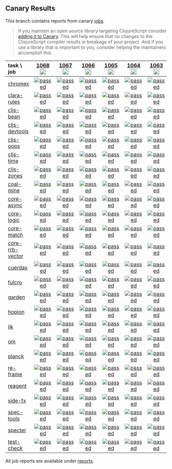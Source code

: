 ## Canary Results

This branch contains reports from canary [jobs](https://github.com/cljs-oss/canary/tree/jobs).

> If you maintain an open source library targeting ClojureScript consider [adding it to Canary](https://github.com/cljs-oss/canary/tree/master#how-to-participate). This will help ensure that no changes to the ClojureScript compiler results in breakage of your project. And if you use a library that is important to you, consider helping the maintainers accomplish this.

[//]: # (begin_overview_table)

| task \ job | <a href="reports/2019/08/20/job-001068-1.10.573-3fa7c4459" title="job #1068&#xA;&#xA;job -c mfikes -r CLJS-3150&#xA;&#xA;requested by Mike Fikes (@mfikes) on 2019-08-20T11:44:19Z">1068<br/><img width=20 height=20 src="https://avatars1.githubusercontent.com/u/1723464?v=4&s=60"></a> | <a href="reports/2019/08/20/job-001067-1.10.572-b38ded99" title="job #1067&#xA;&#xA;job&#xA;&#xA;requested by BinaryAge Bot (@babot) on 2019-08-20T06:00:10Z">1067<br/><img width=20 height=20 src="https://avatars0.githubusercontent.com/u/1476765?v=4&s=60"></a> | <a href="reports/2019/08/20/job-001066-1.10.573-317826448" title="job #1066&#xA;&#xA;job -c mfikes -r CLJS-3114&#xA;&#xA;requested by Mike Fikes (@mfikes) on 2019-08-20T02:40:13Z">1066<br/><img width=20 height=20 src="https://avatars1.githubusercontent.com/u/1723464?v=4&s=60"></a> | <a href="reports/2019/08/20/job-001065-1.10.573-3fa7c4459" title="job #1065&#xA;&#xA;job -c mfikes -r CLJS-3150&#xA;&#xA;requested by Mike Fikes (@mfikes) on 2019-08-20T02:08:42Z">1065<br/><img width=20 height=20 src="https://avatars1.githubusercontent.com/u/1723464?v=4&s=60"></a> | <a href="reports/2019/08/20/job-001064-1.10.573-246492b15" title="job #1064&#xA;&#xA;job -c mfikes -r CLJS-3102&#xA;&#xA;requested by Mike Fikes (@mfikes) on 2019-08-20T01:24:15Z">1064<br/><img width=20 height=20 src="https://avatars1.githubusercontent.com/u/1723464?v=4&s=60"></a> | <a href="reports/2019/08/20/job-001063-1.10.573-a9defd07d" title="job #1063&#xA;&#xA;job -c mfikes -r CLJS-3086&#xA;&#xA;requested by Mike Fikes (@mfikes) on 2019-08-20T00:56:28Z">1063<br/><img width=20 height=20 src="https://avatars1.githubusercontent.com/u/1723464?v=4&s=60"></a> | <a href="reports/2019/08/19/job-001062-1.10.573-4e29b79df" title="job #1062&#xA;&#xA;job -c mfikes -r CLJS-3069&#xA;&#xA;requested by Mike Fikes (@mfikes) on 2019-08-19T22:54:25Z">1062<br/><img width=20 height=20 src="https://avatars1.githubusercontent.com/u/1723464?v=4&s=60"></a> | <a href="reports/2019/08/19/job-001061-1.10.573-faec20acc" title="job #1061&#xA;&#xA;job -c mfikes -r CLJS-2823&#xA;&#xA;requested by Mike Fikes (@mfikes) on 2019-08-19T21:05:05Z">1061<br/><img width=20 height=20 src="https://avatars1.githubusercontent.com/u/1723464?v=4&s=60"></a> | <a href="reports/2019/08/19/job-001060-1.10.573-bfc2d2f0b" title="job #1060&#xA;&#xA;job -c mfikes -r CLJS-2874&#xA;&#xA;requested by Mike Fikes (@mfikes) on 2019-08-19T20:13:37Z">1060<br/><img width=20 height=20 src="https://avatars1.githubusercontent.com/u/1723464?v=4&s=60"></a> | <a href="reports/2019/08/19/job-001059-1.10.572-b38ded99" title="job #1059&#xA;&#xA;job&#xA;&#xA;requested by BinaryAge Bot (@babot) on 2019-08-19T06:00:09Z">1059<br/><img width=20 height=20 src="https://avatars0.githubusercontent.com/u/1476765?v=4&s=60"></a> |
| :--- | :---: | :---: | :---: | :---: | :---: | :---: | :---: | :---: | :---: | :---: |
| [chromex](https://github.com/binaryage/chromex) | <a href="reports/2019/08/20/job-001068-1.10.573-3fa7c4459#-chromex"><img title="passed" src="http://box.binaryage.com/s-passed.svg"><a> | <a href="reports/2019/08/20/job-001067-1.10.572-b38ded99#-chromex"><img title="passed" src="http://box.binaryage.com/s-passed.svg"><a> | <a href="reports/2019/08/20/job-001066-1.10.573-317826448#-chromex"><img title="passed" src="http://box.binaryage.com/s-passed.svg"><a> | <a href="reports/2019/08/20/job-001065-1.10.573-3fa7c4459#-chromex"><img title="passed" src="http://box.binaryage.com/s-passed.svg"><a> | <a href="reports/2019/08/20/job-001064-1.10.573-246492b15#-chromex"><img title="passed" src="http://box.binaryage.com/s-passed.svg"><a> | <a href="reports/2019/08/20/job-001063-1.10.573-a9defd07d#-chromex"><img title="passed" src="http://box.binaryage.com/s-passed.svg"><a> | <a href="reports/2019/08/19/job-001062-1.10.573-4e29b79df#-chromex"><img title="passed" src="http://box.binaryage.com/s-passed.svg"><a> | <a href="reports/2019/08/19/job-001061-1.10.573-faec20acc#-chromex"><img title="passed" src="http://box.binaryage.com/s-passed.svg"><a> | <a href="reports/2019/08/19/job-001060-1.10.573-bfc2d2f0b#-chromex"><img title="passed" src="http://box.binaryage.com/s-passed.svg"><a> | <a href="reports/2019/08/19/job-001059-1.10.572-b38ded99#-chromex"><img title="passed" src="http://box.binaryage.com/s-passed.svg"><a> |
| [clara-rules](https://github.com/cerner/clara-rules) | <a href="reports/2019/08/20/job-001068-1.10.573-3fa7c4459#-clara-rules"><img title="passed" src="http://box.binaryage.com/s-passed.svg"><a> | <a href="reports/2019/08/20/job-001067-1.10.572-b38ded99#-clara-rules"><img title="passed" src="http://box.binaryage.com/s-passed.svg"><a> | <a href="reports/2019/08/20/job-001066-1.10.573-317826448#-clara-rules"><img title="passed" src="http://box.binaryage.com/s-passed.svg"><a> | <a href="reports/2019/08/20/job-001065-1.10.573-3fa7c4459#-clara-rules"><img title="passed" src="http://box.binaryage.com/s-passed.svg"><a> | <a href="reports/2019/08/20/job-001064-1.10.573-246492b15#-clara-rules"><img title="passed" src="http://box.binaryage.com/s-passed.svg"><a> | <a href="reports/2019/08/20/job-001063-1.10.573-a9defd07d#-clara-rules"><img title="passed" src="http://box.binaryage.com/s-passed.svg"><a> | <a href="reports/2019/08/19/job-001062-1.10.573-4e29b79df#-clara-rules"><img title="passed" src="http://box.binaryage.com/s-passed.svg"><a> | <a href="reports/2019/08/19/job-001061-1.10.573-faec20acc#-clara-rules"><img title="passed" src="http://box.binaryage.com/s-passed.svg"><a> | <a href="reports/2019/08/19/job-001060-1.10.573-bfc2d2f0b#-clara-rules"><img title="passed" src="http://box.binaryage.com/s-passed.svg"><a> | <a href="reports/2019/08/19/job-001059-1.10.572-b38ded99#-clara-rules"><img title="passed" src="http://box.binaryage.com/s-passed.svg"><a> |
| [cljs-bean](https://github.com/mfikes/cljs-bean) | <a href="reports/2019/08/20/job-001068-1.10.573-3fa7c4459#-cljs-bean"><img title="passed" src="http://box.binaryage.com/s-passed.svg"><a> | <a href="reports/2019/08/20/job-001067-1.10.572-b38ded99#-cljs-bean"><img title="passed" src="http://box.binaryage.com/s-passed.svg"><a> | <a href="reports/2019/08/20/job-001066-1.10.573-317826448#-cljs-bean"><img title="passed" src="http://box.binaryage.com/s-passed.svg"><a> | <a href="reports/2019/08/20/job-001065-1.10.573-3fa7c4459#-cljs-bean"><img title="passed" src="http://box.binaryage.com/s-passed.svg"><a> | <a href="reports/2019/08/20/job-001064-1.10.573-246492b15#-cljs-bean"><img title="passed" src="http://box.binaryage.com/s-passed.svg"><a> | <a href="reports/2019/08/20/job-001063-1.10.573-a9defd07d#-cljs-bean"><img title="passed" src="http://box.binaryage.com/s-passed.svg"><a> | <a href="reports/2019/08/19/job-001062-1.10.573-4e29b79df#-cljs-bean"><img title="failed" src="http://box.binaryage.com/s-failed.svg"><a> | <a href="reports/2019/08/19/job-001061-1.10.573-faec20acc#-cljs-bean"><img title="passed" src="http://box.binaryage.com/s-passed.svg"><a> | <a href="reports/2019/08/19/job-001060-1.10.573-bfc2d2f0b#-cljs-bean"><img title="passed" src="http://box.binaryage.com/s-passed.svg"><a> | <a href="reports/2019/08/19/job-001059-1.10.572-b38ded99#-cljs-bean"><img title="passed" src="http://box.binaryage.com/s-passed.svg"><a> |
| [cljs-devtools](https://github.com/binaryage/cljs-devtools) | <a href="reports/2019/08/20/job-001068-1.10.573-3fa7c4459#-cljs-devtools"><img title="passed" src="http://box.binaryage.com/s-passed.svg"><a> | <a href="reports/2019/08/20/job-001067-1.10.572-b38ded99#-cljs-devtools"><img title="passed" src="http://box.binaryage.com/s-passed.svg"><a> | <a href="reports/2019/08/20/job-001066-1.10.573-317826448#-cljs-devtools"><img title="passed" src="http://box.binaryage.com/s-passed.svg"><a> | <a href="reports/2019/08/20/job-001065-1.10.573-3fa7c4459#-cljs-devtools"><img title="passed" src="http://box.binaryage.com/s-passed.svg"><a> | <a href="reports/2019/08/20/job-001064-1.10.573-246492b15#-cljs-devtools"><img title="passed" src="http://box.binaryage.com/s-passed.svg"><a> | <a href="reports/2019/08/20/job-001063-1.10.573-a9defd07d#-cljs-devtools"><img title="passed" src="http://box.binaryage.com/s-passed.svg"><a> | <a href="reports/2019/08/19/job-001062-1.10.573-4e29b79df#-cljs-devtools"><img title="passed" src="http://box.binaryage.com/s-passed.svg"><a> | <a href="reports/2019/08/19/job-001061-1.10.573-faec20acc#-cljs-devtools"><img title="passed" src="http://box.binaryage.com/s-passed.svg"><a> | <a href="reports/2019/08/19/job-001060-1.10.573-bfc2d2f0b#-cljs-devtools"><img title="passed" src="http://box.binaryage.com/s-passed.svg"><a> | <a href="reports/2019/08/19/job-001059-1.10.572-b38ded99#-cljs-devtools"><img title="passed" src="http://box.binaryage.com/s-passed.svg"><a> |
| [cljs-oops](https://github.com/binaryage/cljs-oops) | <a href="reports/2019/08/20/job-001068-1.10.573-3fa7c4459#-cljs-oops"><img title="passed" src="http://box.binaryage.com/s-passed.svg"><a> | <a href="reports/2019/08/20/job-001067-1.10.572-b38ded99#-cljs-oops"><img title="passed" src="http://box.binaryage.com/s-passed.svg"><a> | <a href="reports/2019/08/20/job-001066-1.10.573-317826448#-cljs-oops"><img title="passed" src="http://box.binaryage.com/s-passed.svg"><a> | <a href="reports/2019/08/20/job-001065-1.10.573-3fa7c4459#-cljs-oops"><img title="passed" src="http://box.binaryage.com/s-passed.svg"><a> | <a href="reports/2019/08/20/job-001064-1.10.573-246492b15#-cljs-oops"><img title="passed" src="http://box.binaryage.com/s-passed.svg"><a> | <a href="reports/2019/08/20/job-001063-1.10.573-a9defd07d#-cljs-oops"><img title="passed" src="http://box.binaryage.com/s-passed.svg"><a> | <a href="reports/2019/08/19/job-001062-1.10.573-4e29b79df#-cljs-oops"><img title="passed" src="http://box.binaryage.com/s-passed.svg"><a> | <a href="reports/2019/08/19/job-001061-1.10.573-faec20acc#-cljs-oops"><img title="passed" src="http://box.binaryage.com/s-passed.svg"><a> | <a href="reports/2019/08/19/job-001060-1.10.573-bfc2d2f0b#-cljs-oops"><img title="passed" src="http://box.binaryage.com/s-passed.svg"><a> | <a href="reports/2019/08/19/job-001059-1.10.572-b38ded99#-cljs-oops"><img title="passed" src="http://box.binaryage.com/s-passed.svg"><a> |
| [cljs-time](https://github.com/andrewmcveigh/cljs-time) | <a href="reports/2019/08/20/job-001068-1.10.573-3fa7c4459#-cljs-time"><img title="passed" src="http://box.binaryage.com/s-passed.svg"><a> | <a href="reports/2019/08/20/job-001067-1.10.572-b38ded99#-cljs-time"><img title="passed" src="http://box.binaryage.com/s-passed.svg"><a> | <a href="reports/2019/08/20/job-001066-1.10.573-317826448#-cljs-time"><img title="passed" src="http://box.binaryage.com/s-passed.svg"><a> | <a href="reports/2019/08/20/job-001065-1.10.573-3fa7c4459#-cljs-time"><img title="passed" src="http://box.binaryage.com/s-passed.svg"><a> | <a href="reports/2019/08/20/job-001064-1.10.573-246492b15#-cljs-time"><img title="passed" src="http://box.binaryage.com/s-passed.svg"><a> | <a href="reports/2019/08/20/job-001063-1.10.573-a9defd07d#-cljs-time"><img title="passed" src="http://box.binaryage.com/s-passed.svg"><a> | <a href="reports/2019/08/19/job-001062-1.10.573-4e29b79df#-cljs-time"><img title="passed" src="http://box.binaryage.com/s-passed.svg"><a> | <a href="reports/2019/08/19/job-001061-1.10.573-faec20acc#-cljs-time"><img title="passed" src="http://box.binaryage.com/s-passed.svg"><a> | <a href="reports/2019/08/19/job-001060-1.10.573-bfc2d2f0b#-cljs-time"><img title="passed" src="http://box.binaryage.com/s-passed.svg"><a> | <a href="reports/2019/08/19/job-001059-1.10.572-b38ded99#-cljs-time"><img title="passed" src="http://box.binaryage.com/s-passed.svg"><a> |
| [cljs-zones](https://github.com/binaryage/cljs-zones) | <a href="reports/2019/08/20/job-001068-1.10.573-3fa7c4459#-cljs-zones"><img title="passed" src="http://box.binaryage.com/s-passed.svg"><a> | <a href="reports/2019/08/20/job-001067-1.10.572-b38ded99#-cljs-zones"><img title="passed" src="http://box.binaryage.com/s-passed.svg"><a> | <a href="reports/2019/08/20/job-001066-1.10.573-317826448#-cljs-zones"><img title="passed" src="http://box.binaryage.com/s-passed.svg"><a> | <a href="reports/2019/08/20/job-001065-1.10.573-3fa7c4459#-cljs-zones"><img title="passed" src="http://box.binaryage.com/s-passed.svg"><a> | <a href="reports/2019/08/20/job-001064-1.10.573-246492b15#-cljs-zones"><img title="passed" src="http://box.binaryage.com/s-passed.svg"><a> | <a href="reports/2019/08/20/job-001063-1.10.573-a9defd07d#-cljs-zones"><img title="passed" src="http://box.binaryage.com/s-passed.svg"><a> | <a href="reports/2019/08/19/job-001062-1.10.573-4e29b79df#-cljs-zones"><img title="passed" src="http://box.binaryage.com/s-passed.svg"><a> | <a href="reports/2019/08/19/job-001061-1.10.573-faec20acc#-cljs-zones"><img title="passed" src="http://box.binaryage.com/s-passed.svg"><a> | <a href="reports/2019/08/19/job-001060-1.10.573-bfc2d2f0b#-cljs-zones"><img title="passed" src="http://box.binaryage.com/s-passed.svg"><a> | <a href="reports/2019/08/19/job-001059-1.10.572-b38ded99#-cljs-zones"><img title="passed" src="http://box.binaryage.com/s-passed.svg"><a> |
| [coal-mine](https://github.com/mfikes/coal-mine) | <a href="reports/2019/08/20/job-001068-1.10.573-3fa7c4459#-coal-mine"><img title="passed" src="http://box.binaryage.com/s-passed.svg"><a> | <a href="reports/2019/08/20/job-001067-1.10.572-b38ded99#-coal-mine"><img title="passed" src="http://box.binaryage.com/s-passed.svg"><a> | <a href="reports/2019/08/20/job-001066-1.10.573-317826448#-coal-mine"><img title="passed" src="http://box.binaryage.com/s-passed.svg"><a> | <a href="reports/2019/08/20/job-001065-1.10.573-3fa7c4459#-coal-mine"><img title="passed" src="http://box.binaryage.com/s-passed.svg"><a> | <a href="reports/2019/08/20/job-001064-1.10.573-246492b15#-coal-mine"><img title="passed" src="http://box.binaryage.com/s-passed.svg"><a> | <a href="reports/2019/08/20/job-001063-1.10.573-a9defd07d#-coal-mine"><img title="passed" src="http://box.binaryage.com/s-passed.svg"><a> | <a href="reports/2019/08/19/job-001062-1.10.573-4e29b79df#-coal-mine"><img title="passed" src="http://box.binaryage.com/s-passed.svg"><a> | <a href="reports/2019/08/19/job-001061-1.10.573-faec20acc#-coal-mine"><img title="passed" src="http://box.binaryage.com/s-passed.svg"><a> | <a href="reports/2019/08/19/job-001060-1.10.573-bfc2d2f0b#-coal-mine"><img title="passed" src="http://box.binaryage.com/s-passed.svg"><a> | <a href="reports/2019/08/19/job-001059-1.10.572-b38ded99#-coal-mine"><img title="passed" src="http://box.binaryage.com/s-passed.svg"><a> |
| [core-async](https://github.com/clojure/core.async) | <a href="reports/2019/08/20/job-001068-1.10.573-3fa7c4459#-core-async"><img title="passed" src="http://box.binaryage.com/s-passed.svg"><a> | <a href="reports/2019/08/20/job-001067-1.10.572-b38ded99#-core-async"><img title="passed" src="http://box.binaryage.com/s-passed.svg"><a> | <a href="reports/2019/08/20/job-001066-1.10.573-317826448#-core-async"><img title="passed" src="http://box.binaryage.com/s-passed.svg"><a> | <a href="reports/2019/08/20/job-001065-1.10.573-3fa7c4459#-core-async"><img title="passed" src="http://box.binaryage.com/s-passed.svg"><a> | <a href="reports/2019/08/20/job-001064-1.10.573-246492b15#-core-async"><img title="passed" src="http://box.binaryage.com/s-passed.svg"><a> | <a href="reports/2019/08/20/job-001063-1.10.573-a9defd07d#-core-async"><img title="passed" src="http://box.binaryage.com/s-passed.svg"><a> | <a href="reports/2019/08/19/job-001062-1.10.573-4e29b79df#-core-async"><img title="passed" src="http://box.binaryage.com/s-passed.svg"><a> | <a href="reports/2019/08/19/job-001061-1.10.573-faec20acc#-core-async"><img title="passed" src="http://box.binaryage.com/s-passed.svg"><a> | <a href="reports/2019/08/19/job-001060-1.10.573-bfc2d2f0b#-core-async"><img title="passed" src="http://box.binaryage.com/s-passed.svg"><a> | <a href="reports/2019/08/19/job-001059-1.10.572-b38ded99#-core-async"><img title="passed" src="http://box.binaryage.com/s-passed.svg"><a> |
| [core-logic](https://github.com/clojure/core.logic) | <a href="reports/2019/08/20/job-001068-1.10.573-3fa7c4459#-core-logic"><img title="passed" src="http://box.binaryage.com/s-passed.svg"><a> | <a href="reports/2019/08/20/job-001067-1.10.572-b38ded99#-core-logic"><img title="passed" src="http://box.binaryage.com/s-passed.svg"><a> | <a href="reports/2019/08/20/job-001066-1.10.573-317826448#-core-logic"><img title="passed" src="http://box.binaryage.com/s-passed.svg"><a> | <a href="reports/2019/08/20/job-001065-1.10.573-3fa7c4459#-core-logic"><img title="passed" src="http://box.binaryage.com/s-passed.svg"><a> | <a href="reports/2019/08/20/job-001064-1.10.573-246492b15#-core-logic"><img title="passed" src="http://box.binaryage.com/s-passed.svg"><a> | <a href="reports/2019/08/20/job-001063-1.10.573-a9defd07d#-core-logic"><img title="passed" src="http://box.binaryage.com/s-passed.svg"><a> | <a href="reports/2019/08/19/job-001062-1.10.573-4e29b79df#-core-logic"><img title="passed" src="http://box.binaryage.com/s-passed.svg"><a> | <a href="reports/2019/08/19/job-001061-1.10.573-faec20acc#-core-logic"><img title="passed" src="http://box.binaryage.com/s-passed.svg"><a> | <a href="reports/2019/08/19/job-001060-1.10.573-bfc2d2f0b#-core-logic"><img title="passed" src="http://box.binaryage.com/s-passed.svg"><a> | <a href="reports/2019/08/19/job-001059-1.10.572-b38ded99#-core-logic"><img title="passed" src="http://box.binaryage.com/s-passed.svg"><a> |
| [core-match](https://github.com/clojure/core.match) | <a href="reports/2019/08/20/job-001068-1.10.573-3fa7c4459#-core-match"><img title="passed" src="http://box.binaryage.com/s-passed.svg"><a> | <a href="reports/2019/08/20/job-001067-1.10.572-b38ded99#-core-match"><img title="passed" src="http://box.binaryage.com/s-passed.svg"><a> | <a href="reports/2019/08/20/job-001066-1.10.573-317826448#-core-match"><img title="passed" src="http://box.binaryage.com/s-passed.svg"><a> | <a href="reports/2019/08/20/job-001065-1.10.573-3fa7c4459#-core-match"><img title="passed" src="http://box.binaryage.com/s-passed.svg"><a> | <a href="reports/2019/08/20/job-001064-1.10.573-246492b15#-core-match"><img title="passed" src="http://box.binaryage.com/s-passed.svg"><a> | <a href="reports/2019/08/20/job-001063-1.10.573-a9defd07d#-core-match"><img title="passed" src="http://box.binaryage.com/s-passed.svg"><a> | <a href="reports/2019/08/19/job-001062-1.10.573-4e29b79df#-core-match"><img title="passed" src="http://box.binaryage.com/s-passed.svg"><a> | <a href="reports/2019/08/19/job-001061-1.10.573-faec20acc#-core-match"><img title="passed" src="http://box.binaryage.com/s-passed.svg"><a> | <a href="reports/2019/08/19/job-001060-1.10.573-bfc2d2f0b#-core-match"><img title="passed" src="http://box.binaryage.com/s-passed.svg"><a> | <a href="reports/2019/08/19/job-001059-1.10.572-b38ded99#-core-match"><img title="passed" src="http://box.binaryage.com/s-passed.svg"><a> |
| [core-rrb-vector](https://github.com/clojure/core.rrb-vector) | <a href="reports/2019/08/20/job-001068-1.10.573-3fa7c4459#-core-rrb-vector"><img title="passed" src="http://box.binaryage.com/s-passed.svg"><a> | <a href="reports/2019/08/20/job-001067-1.10.572-b38ded99#-core-rrb-vector"><img title="passed" src="http://box.binaryage.com/s-passed.svg"><a> | <a href="reports/2019/08/20/job-001066-1.10.573-317826448#-core-rrb-vector"><img title="passed" src="http://box.binaryage.com/s-passed.svg"><a> | <a href="reports/2019/08/20/job-001065-1.10.573-3fa7c4459#-core-rrb-vector"><img title="passed" src="http://box.binaryage.com/s-passed.svg"><a> | <a href="reports/2019/08/20/job-001064-1.10.573-246492b15#-core-rrb-vector"><img title="passed" src="http://box.binaryage.com/s-passed.svg"><a> | <a href="reports/2019/08/20/job-001063-1.10.573-a9defd07d#-core-rrb-vector"><img title="passed" src="http://box.binaryage.com/s-passed.svg"><a> | <a href="reports/2019/08/19/job-001062-1.10.573-4e29b79df#-core-rrb-vector"><img title="passed" src="http://box.binaryage.com/s-passed.svg"><a> | <a href="reports/2019/08/19/job-001061-1.10.573-faec20acc#-core-rrb-vector"><img title="passed" src="http://box.binaryage.com/s-passed.svg"><a> | <a href="reports/2019/08/19/job-001060-1.10.573-bfc2d2f0b#-core-rrb-vector"><img title="passed" src="http://box.binaryage.com/s-passed.svg"><a> | <a href="reports/2019/08/19/job-001059-1.10.572-b38ded99#-core-rrb-vector"><img title="passed" src="http://box.binaryage.com/s-passed.svg"><a> |
| [cuerdas](https://github.com/funcool/cuerdas) | <a href="reports/2019/08/20/job-001068-1.10.573-3fa7c4459#-cuerdas"><img title="passed" src="http://box.binaryage.com/s-passed.svg"><a> | <a href="reports/2019/08/20/job-001067-1.10.572-b38ded99#-cuerdas"><img title="passed" src="http://box.binaryage.com/s-passed.svg"><a> | <a href="reports/2019/08/20/job-001066-1.10.573-317826448#-cuerdas"><img title="passed" src="http://box.binaryage.com/s-passed.svg"><a> | <a href="reports/2019/08/20/job-001065-1.10.573-3fa7c4459#-cuerdas"><img title="passed" src="http://box.binaryage.com/s-passed.svg"><a> | <a href="reports/2019/08/20/job-001064-1.10.573-246492b15#-cuerdas"><img title="passed" src="http://box.binaryage.com/s-passed.svg"><a> | <a href="reports/2019/08/20/job-001063-1.10.573-a9defd07d#-cuerdas"><img title="passed" src="http://box.binaryage.com/s-passed.svg"><a> | <a href="reports/2019/08/19/job-001062-1.10.573-4e29b79df#-cuerdas"><img title="passed" src="http://box.binaryage.com/s-passed.svg"><a> | <a href="reports/2019/08/19/job-001061-1.10.573-faec20acc#-cuerdas"><img title="passed" src="http://box.binaryage.com/s-passed.svg"><a> | <a href="reports/2019/08/19/job-001060-1.10.573-bfc2d2f0b#-cuerdas"><img title="passed" src="http://box.binaryage.com/s-passed.svg"><a> | <a href="reports/2019/08/19/job-001059-1.10.572-b38ded99#-cuerdas"><img title="passed" src="http://box.binaryage.com/s-passed.svg"><a> |
| [fulcro](https://github.com/fulcrologic/fulcro) | <a href="reports/2019/08/20/job-001068-1.10.573-3fa7c4459#-fulcro"><img title="passed" src="http://box.binaryage.com/s-passed.svg"><a> | <a href="reports/2019/08/20/job-001067-1.10.572-b38ded99#-fulcro"><img title="passed" src="http://box.binaryage.com/s-passed.svg"><a> | <a href="reports/2019/08/20/job-001066-1.10.573-317826448#-fulcro"><img title="passed" src="http://box.binaryage.com/s-passed.svg"><a> | <a href="reports/2019/08/20/job-001065-1.10.573-3fa7c4459#-fulcro"><img title="passed" src="http://box.binaryage.com/s-passed.svg"><a> | <a href="reports/2019/08/20/job-001064-1.10.573-246492b15#-fulcro"><img title="passed" src="http://box.binaryage.com/s-passed.svg"><a> | <a href="reports/2019/08/20/job-001063-1.10.573-a9defd07d#-fulcro"><img title="passed" src="http://box.binaryage.com/s-passed.svg"><a> | <a href="reports/2019/08/19/job-001062-1.10.573-4e29b79df#-fulcro"><img title="passed" src="http://box.binaryage.com/s-passed.svg"><a> | <a href="reports/2019/08/19/job-001061-1.10.573-faec20acc#-fulcro"><img title="passed" src="http://box.binaryage.com/s-passed.svg"><a> | <a href="reports/2019/08/19/job-001060-1.10.573-bfc2d2f0b#-fulcro"><img title="passed" src="http://box.binaryage.com/s-passed.svg"><a> | <a href="reports/2019/08/19/job-001059-1.10.572-b38ded99#-fulcro"><img title="passed" src="http://box.binaryage.com/s-passed.svg"><a> |
| [garden](https://github.com/noprompt/garden) | <a href="reports/2019/08/20/job-001068-1.10.573-3fa7c4459#-garden"><img title="passed" src="http://box.binaryage.com/s-passed.svg"><a> | <a href="reports/2019/08/20/job-001067-1.10.572-b38ded99#-garden"><img title="passed" src="http://box.binaryage.com/s-passed.svg"><a> | <a href="reports/2019/08/20/job-001066-1.10.573-317826448#-garden"><img title="passed" src="http://box.binaryage.com/s-passed.svg"><a> | <a href="reports/2019/08/20/job-001065-1.10.573-3fa7c4459#-garden"><img title="passed" src="http://box.binaryage.com/s-passed.svg"><a> | <a href="reports/2019/08/20/job-001064-1.10.573-246492b15#-garden"><img title="passed" src="http://box.binaryage.com/s-passed.svg"><a> | <a href="reports/2019/08/20/job-001063-1.10.573-a9defd07d#-garden"><img title="passed" src="http://box.binaryage.com/s-passed.svg"><a> | <a href="reports/2019/08/19/job-001062-1.10.573-4e29b79df#-garden"><img title="passed" src="http://box.binaryage.com/s-passed.svg"><a> | <a href="reports/2019/08/19/job-001061-1.10.573-faec20acc#-garden"><img title="passed" src="http://box.binaryage.com/s-passed.svg"><a> | <a href="reports/2019/08/19/job-001060-1.10.573-bfc2d2f0b#-garden"><img title="passed" src="http://box.binaryage.com/s-passed.svg"><a> | <a href="reports/2019/08/19/job-001059-1.10.572-b38ded99#-garden"><img title="passed" src="http://box.binaryage.com/s-passed.svg"><a> |
| [hoplon](https://github.com/hoplon/hoplon) | <a href="reports/2019/08/20/job-001068-1.10.573-3fa7c4459#-hoplon"><img title="passed" src="http://box.binaryage.com/s-passed.svg"><a> | <a href="reports/2019/08/20/job-001067-1.10.572-b38ded99#-hoplon"><img title="passed" src="http://box.binaryage.com/s-passed.svg"><a> | <a href="reports/2019/08/20/job-001066-1.10.573-317826448#-hoplon"><img title="passed" src="http://box.binaryage.com/s-passed.svg"><a> | <a href="reports/2019/08/20/job-001065-1.10.573-3fa7c4459#-hoplon"><img title="passed" src="http://box.binaryage.com/s-passed.svg"><a> | <a href="reports/2019/08/20/job-001064-1.10.573-246492b15#-hoplon"><img title="passed" src="http://box.binaryage.com/s-passed.svg"><a> | <a href="reports/2019/08/20/job-001063-1.10.573-a9defd07d#-hoplon"><img title="passed" src="http://box.binaryage.com/s-passed.svg"><a> | <a href="reports/2019/08/19/job-001062-1.10.573-4e29b79df#-hoplon"><img title="passed" src="http://box.binaryage.com/s-passed.svg"><a> | <a href="reports/2019/08/19/job-001061-1.10.573-faec20acc#-hoplon"><img title="passed" src="http://box.binaryage.com/s-passed.svg"><a> | <a href="reports/2019/08/19/job-001060-1.10.573-bfc2d2f0b#-hoplon"><img title="passed" src="http://box.binaryage.com/s-passed.svg"><a> | <a href="reports/2019/08/19/job-001059-1.10.572-b38ded99#-hoplon"><img title="passed" src="http://box.binaryage.com/s-passed.svg"><a> |
| [ilk](https://github.com/mfikes/ilk) | <a href="reports/2019/08/20/job-001068-1.10.573-3fa7c4459#-ilk"><img title="passed" src="http://box.binaryage.com/s-passed.svg"><a> | <a href="reports/2019/08/20/job-001067-1.10.572-b38ded99#-ilk"><img title="passed" src="http://box.binaryage.com/s-passed.svg"><a> | <a href="reports/2019/08/20/job-001066-1.10.573-317826448#-ilk"><img title="passed" src="http://box.binaryage.com/s-passed.svg"><a> | <a href="reports/2019/08/20/job-001065-1.10.573-3fa7c4459#-ilk"><img title="passed" src="http://box.binaryage.com/s-passed.svg"><a> | <a href="reports/2019/08/20/job-001064-1.10.573-246492b15#-ilk"><img title="passed" src="http://box.binaryage.com/s-passed.svg"><a> | <a href="reports/2019/08/20/job-001063-1.10.573-a9defd07d#-ilk"><img title="passed" src="http://box.binaryage.com/s-passed.svg"><a> | <a href="reports/2019/08/19/job-001062-1.10.573-4e29b79df#-ilk"><img title="passed" src="http://box.binaryage.com/s-passed.svg"><a> | <a href="reports/2019/08/19/job-001061-1.10.573-faec20acc#-ilk"><img title="passed" src="http://box.binaryage.com/s-passed.svg"><a> | <a href="reports/2019/08/19/job-001060-1.10.573-bfc2d2f0b#-ilk"><img title="passed" src="http://box.binaryage.com/s-passed.svg"><a> | <a href="reports/2019/08/19/job-001059-1.10.572-b38ded99#-ilk"><img title="passed" src="http://box.binaryage.com/s-passed.svg"><a> |
| [om](https://github.com/omcljs/om) | <a href="reports/2019/08/20/job-001068-1.10.573-3fa7c4459#-om"><img title="passed" src="http://box.binaryage.com/s-passed.svg"><a> | <a href="reports/2019/08/20/job-001067-1.10.572-b38ded99#-om"><img title="passed" src="http://box.binaryage.com/s-passed.svg"><a> | <a href="reports/2019/08/20/job-001066-1.10.573-317826448#-om"><img title="passed" src="http://box.binaryage.com/s-passed.svg"><a> | <a href="reports/2019/08/20/job-001065-1.10.573-3fa7c4459#-om"><img title="passed" src="http://box.binaryage.com/s-passed.svg"><a> | <a href="reports/2019/08/20/job-001064-1.10.573-246492b15#-om"><img title="passed" src="http://box.binaryage.com/s-passed.svg"><a> | <a href="reports/2019/08/20/job-001063-1.10.573-a9defd07d#-om"><img title="passed" src="http://box.binaryage.com/s-passed.svg"><a> | <a href="reports/2019/08/19/job-001062-1.10.573-4e29b79df#-om"><img title="passed" src="http://box.binaryage.com/s-passed.svg"><a> | <a href="reports/2019/08/19/job-001061-1.10.573-faec20acc#-om"><img title="passed" src="http://box.binaryage.com/s-passed.svg"><a> | <a href="reports/2019/08/19/job-001060-1.10.573-bfc2d2f0b#-om"><img title="passed" src="http://box.binaryage.com/s-passed.svg"><a> | <a href="reports/2019/08/19/job-001059-1.10.572-b38ded99#-om"><img title="passed" src="http://box.binaryage.com/s-passed.svg"><a> |
| [planck](https://github.com/planck-repl/planck) | <a href="reports/2019/08/20/job-001068-1.10.573-3fa7c4459#-planck"><img title="passed" src="http://box.binaryage.com/s-passed.svg"><a> | <a href="reports/2019/08/20/job-001067-1.10.572-b38ded99#-planck"><img title="passed" src="http://box.binaryage.com/s-passed.svg"><a> | <a href="reports/2019/08/20/job-001066-1.10.573-317826448#-planck"><img title="passed" src="http://box.binaryage.com/s-passed.svg"><a> | <a href="reports/2019/08/20/job-001065-1.10.573-3fa7c4459#-planck"><img title="passed" src="http://box.binaryage.com/s-passed.svg"><a> | <a href="reports/2019/08/20/job-001064-1.10.573-246492b15#-planck"><img title="passed" src="http://box.binaryage.com/s-passed.svg"><a> | <a href="reports/2019/08/20/job-001063-1.10.573-a9defd07d#-planck"><img title="passed" src="http://box.binaryage.com/s-passed.svg"><a> | <a href="reports/2019/08/19/job-001062-1.10.573-4e29b79df#-planck"><img title="passed" src="http://box.binaryage.com/s-passed.svg"><a> | <a href="reports/2019/08/19/job-001061-1.10.573-faec20acc#-planck"><img title="passed" src="http://box.binaryage.com/s-passed.svg"><a> | <a href="reports/2019/08/19/job-001060-1.10.573-bfc2d2f0b#-planck"><img title="passed" src="http://box.binaryage.com/s-passed.svg"><a> | <a href="reports/2019/08/19/job-001059-1.10.572-b38ded99#-planck"><img title="passed" src="http://box.binaryage.com/s-passed.svg"><a> |
| [re-frame](https://github.com/Day8/re-frame) | <a href="reports/2019/08/20/job-001068-1.10.573-3fa7c4459#-re-frame"><img title="passed" src="http://box.binaryage.com/s-passed.svg"><a> | <a href="reports/2019/08/20/job-001067-1.10.572-b38ded99#-re-frame"><img title="passed" src="http://box.binaryage.com/s-passed.svg"><a> | <a href="reports/2019/08/20/job-001066-1.10.573-317826448#-re-frame"><img title="passed" src="http://box.binaryage.com/s-passed.svg"><a> | <a href="reports/2019/08/20/job-001065-1.10.573-3fa7c4459#-re-frame"><img title="passed" src="http://box.binaryage.com/s-passed.svg"><a> | <a href="reports/2019/08/20/job-001064-1.10.573-246492b15#-re-frame"><img title="passed" src="http://box.binaryage.com/s-passed.svg"><a> | <a href="reports/2019/08/20/job-001063-1.10.573-a9defd07d#-re-frame"><img title="passed" src="http://box.binaryage.com/s-passed.svg"><a> | <a href="reports/2019/08/19/job-001062-1.10.573-4e29b79df#-re-frame"><img title="passed" src="http://box.binaryage.com/s-passed.svg"><a> | <a href="reports/2019/08/19/job-001061-1.10.573-faec20acc#-re-frame"><img title="passed" src="http://box.binaryage.com/s-passed.svg"><a> | <a href="reports/2019/08/19/job-001060-1.10.573-bfc2d2f0b#-re-frame"><img title="passed" src="http://box.binaryage.com/s-passed.svg"><a> | <a href="reports/2019/08/19/job-001059-1.10.572-b38ded99#-re-frame"><img title="passed" src="http://box.binaryage.com/s-passed.svg"><a> |
| [reagent](https://github.com/reagent-project/reagent) | <a href="reports/2019/08/20/job-001068-1.10.573-3fa7c4459#-reagent"><img title="passed" src="http://box.binaryage.com/s-passed.svg"><a> | <a href="reports/2019/08/20/job-001067-1.10.572-b38ded99#-reagent"><img title="passed" src="http://box.binaryage.com/s-passed.svg"><a> | <a href="reports/2019/08/20/job-001066-1.10.573-317826448#-reagent"><img title="passed" src="http://box.binaryage.com/s-passed.svg"><a> | <a href="reports/2019/08/20/job-001065-1.10.573-3fa7c4459#-reagent"><img title="passed" src="http://box.binaryage.com/s-passed.svg"><a> | <a href="reports/2019/08/20/job-001064-1.10.573-246492b15#-reagent"><img title="passed" src="http://box.binaryage.com/s-passed.svg"><a> | <a href="reports/2019/08/20/job-001063-1.10.573-a9defd07d#-reagent"><img title="passed" src="http://box.binaryage.com/s-passed.svg"><a> | <a href="reports/2019/08/19/job-001062-1.10.573-4e29b79df#-reagent"><img title="passed" src="http://box.binaryage.com/s-passed.svg"><a> | <a href="reports/2019/08/19/job-001061-1.10.573-faec20acc#-reagent"><img title="passed" src="http://box.binaryage.com/s-passed.svg"><a> | <a href="reports/2019/08/19/job-001060-1.10.573-bfc2d2f0b#-reagent"><img title="passed" src="http://box.binaryage.com/s-passed.svg"><a> | <a href="reports/2019/08/19/job-001059-1.10.572-b38ded99#-reagent"><img title="passed" src="http://box.binaryage.com/s-passed.svg"><a> |
| [side-fx](https://github.com/cljsrn/side-fx) | <a href="reports/2019/08/20/job-001068-1.10.573-3fa7c4459#-side-fx"><img title="passed" src="http://box.binaryage.com/s-passed.svg"><a> | <a href="reports/2019/08/20/job-001067-1.10.572-b38ded99#-side-fx"><img title="passed" src="http://box.binaryage.com/s-passed.svg"><a> | <a href="reports/2019/08/20/job-001066-1.10.573-317826448#-side-fx"><img title="passed" src="http://box.binaryage.com/s-passed.svg"><a> | <a href="reports/2019/08/20/job-001065-1.10.573-3fa7c4459#-side-fx"><img title="passed" src="http://box.binaryage.com/s-passed.svg"><a> | <a href="reports/2019/08/20/job-001064-1.10.573-246492b15#-side-fx"><img title="passed" src="http://box.binaryage.com/s-passed.svg"><a> | <a href="reports/2019/08/20/job-001063-1.10.573-a9defd07d#-side-fx"><img title="passed" src="http://box.binaryage.com/s-passed.svg"><a> | <a href="reports/2019/08/19/job-001062-1.10.573-4e29b79df#-side-fx"><img title="passed" src="http://box.binaryage.com/s-passed.svg"><a> | <a href="reports/2019/08/19/job-001061-1.10.573-faec20acc#-side-fx"><img title="passed" src="http://box.binaryage.com/s-passed.svg"><a> | <a href="reports/2019/08/19/job-001060-1.10.573-bfc2d2f0b#-side-fx"><img title="passed" src="http://box.binaryage.com/s-passed.svg"><a> | <a href="reports/2019/08/19/job-001059-1.10.572-b38ded99#-side-fx"><img title="passed" src="http://box.binaryage.com/s-passed.svg"><a> |
| [spec-tools](https://github.com/metosin/spec-tools) | <a href="reports/2019/08/20/job-001068-1.10.573-3fa7c4459#-spec-tools"><img title="passed" src="http://box.binaryage.com/s-passed.svg"><a> | <a href="reports/2019/08/20/job-001067-1.10.572-b38ded99#-spec-tools"><img title="passed" src="http://box.binaryage.com/s-passed.svg"><a> | <a href="reports/2019/08/20/job-001066-1.10.573-317826448#-spec-tools"><img title="passed" src="http://box.binaryage.com/s-passed.svg"><a> | <a href="reports/2019/08/20/job-001065-1.10.573-3fa7c4459#-spec-tools"><img title="passed" src="http://box.binaryage.com/s-passed.svg"><a> | <a href="reports/2019/08/20/job-001064-1.10.573-246492b15#-spec-tools"><img title="passed" src="http://box.binaryage.com/s-passed.svg"><a> | <a href="reports/2019/08/20/job-001063-1.10.573-a9defd07d#-spec-tools"><img title="passed" src="http://box.binaryage.com/s-passed.svg"><a> | <a href="reports/2019/08/19/job-001062-1.10.573-4e29b79df#-spec-tools"><img title="passed" src="http://box.binaryage.com/s-passed.svg"><a> | <a href="reports/2019/08/19/job-001061-1.10.573-faec20acc#-spec-tools"><img title="passed" src="http://box.binaryage.com/s-passed.svg"><a> | <a href="reports/2019/08/19/job-001060-1.10.573-bfc2d2f0b#-spec-tools"><img title="passed" src="http://box.binaryage.com/s-passed.svg"><a> | <a href="reports/2019/08/19/job-001059-1.10.572-b38ded99#-spec-tools"><img title="passed" src="http://box.binaryage.com/s-passed.svg"><a> |
| [specter](https://github.com/nathanmarz/specter) | <a href="reports/2019/08/20/job-001068-1.10.573-3fa7c4459#-specter"><img title="passed" src="http://box.binaryage.com/s-passed.svg"><a> | <a href="reports/2019/08/20/job-001067-1.10.572-b38ded99#-specter"><img title="passed" src="http://box.binaryage.com/s-passed.svg"><a> | <a href="reports/2019/08/20/job-001066-1.10.573-317826448#-specter"><img title="passed" src="http://box.binaryage.com/s-passed.svg"><a> | <a href="reports/2019/08/20/job-001065-1.10.573-3fa7c4459#-specter"><img title="passed" src="http://box.binaryage.com/s-passed.svg"><a> | <a href="reports/2019/08/20/job-001064-1.10.573-246492b15#-specter"><img title="passed" src="http://box.binaryage.com/s-passed.svg"><a> | <a href="reports/2019/08/20/job-001063-1.10.573-a9defd07d#-specter"><img title="passed" src="http://box.binaryage.com/s-passed.svg"><a> | <a href="reports/2019/08/19/job-001062-1.10.573-4e29b79df#-specter"><img title="passed" src="http://box.binaryage.com/s-passed.svg"><a> | <a href="reports/2019/08/19/job-001061-1.10.573-faec20acc#-specter"><img title="passed" src="http://box.binaryage.com/s-passed.svg"><a> | <a href="reports/2019/08/19/job-001060-1.10.573-bfc2d2f0b#-specter"><img title="passed" src="http://box.binaryage.com/s-passed.svg"><a> | <a href="reports/2019/08/19/job-001059-1.10.572-b38ded99#-specter"><img title="passed" src="http://box.binaryage.com/s-passed.svg"><a> |
| [test-check](https://github.com/clojure/test.check) | <a href="reports/2019/08/20/job-001068-1.10.573-3fa7c4459#-test-check"><img title="passed" src="http://box.binaryage.com/s-passed.svg"><a> | <a href="reports/2019/08/20/job-001067-1.10.572-b38ded99#-test-check"><img title="passed" src="http://box.binaryage.com/s-passed.svg"><a> | <a href="reports/2019/08/20/job-001066-1.10.573-317826448#-test-check"><img title="passed" src="http://box.binaryage.com/s-passed.svg"><a> | <a href="reports/2019/08/20/job-001065-1.10.573-3fa7c4459#-test-check"><img title="passed" src="http://box.binaryage.com/s-passed.svg"><a> | <a href="reports/2019/08/20/job-001064-1.10.573-246492b15#-test-check"><img title="passed" src="http://box.binaryage.com/s-passed.svg"><a> | <a href="reports/2019/08/20/job-001063-1.10.573-a9defd07d#-test-check"><img title="passed" src="http://box.binaryage.com/s-passed.svg"><a> | <a href="reports/2019/08/19/job-001062-1.10.573-4e29b79df#-test-check"><img title="passed" src="http://box.binaryage.com/s-passed.svg"><a> | <a href="reports/2019/08/19/job-001061-1.10.573-faec20acc#-test-check"><img title="passed" src="http://box.binaryage.com/s-passed.svg"><a> | <a href="reports/2019/08/19/job-001060-1.10.573-bfc2d2f0b#-test-check"><img title="passed" src="http://box.binaryage.com/s-passed.svg"><a> | <a href="reports/2019/08/19/job-001059-1.10.572-b38ded99#-test-check"><img title="passed" src="http://box.binaryage.com/s-passed.svg"><a> |

[//]: # (end_overview_table)

All job reports are available under [reports](reports).
